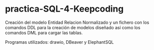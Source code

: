# practica-SQL-4-Keepcoding

Creación del modelo Entidad Relacion Normalizado y un fichero con los comandos DDL para la creación de modelos diseñado así como los comandos DML para cargar las tablas.

Programas utilizados: drawio, DBeaver y ElephantSQL




